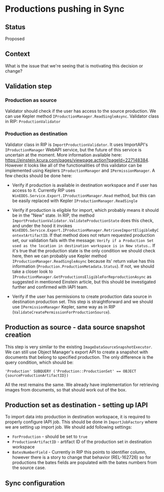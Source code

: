 # Productions pushing in Sync

## Status

Proposed

## Context

What is the issue that we're seeing that is motivating this decision or change?

## Validation step

### **Production as source**

Validator should check if the user has access to the source production. We can use Kepler method `IProductionManager.ReadSingleAsync`. Validator class in RIP: `ProductionValidator`

### **Production as destination**

Validator class in RIP is `ImportProductionValidator`. It uses ImportAPI's `IProductionManager` WebAPI service, but the future of this service is uncertain at the moment. More information available here: https://einstein.kcura.com/pages/viewpage.action?pageId=227148384. However it looks like all of the functionalities of this validator can be implemented using Keplers `IProductionManager` and `IPermissionManager`. A few checks should be done here:

- Verify if production is available in destination workspace and if user has access to it. Currently RIP uses `WinEDDS.Service.Export.IProductionManager.Read` method, but this can be easily replaced with Kepler `IProductionManager.ReadSingle`

- Verify if production is eligible for import, which probably means it should be in the "New" state. In RIP, the method `ImportProductionValidator.ValidateProductionState` does this check, and under the hood it invokes `WinEDDS.Service.Export.IProductionManager.RetrieveImportEligibleByContextArtifactID`. If that method does not return requested production set, our validation fails with the message: `Verify if a Production Set used as the location in destination workspace is in New status.`. If it's true that the production state is the only condition we should check here, then we can probably use Kepler method `IProductionManager.ReadSingleAsync` because its' return value has this information (`Production.ProductionMetadata.Status`). If not, we should take a closer look to `IProductionManager.GetProductionsEligibleForReproductionAsync` as suggested in mentioned Einstein article, but this should be investigated further and confirmed with IAPI team.

- Verify if the user has permissions to create production data source in destination production set. This step is straightforward and we should use `IPermissionManager` Kepler, same way as in RIP (`ValidateCreatePermissionForProductionSource`).

## Production as source - data source snapshot creation

This step is very similar to the existing `ImageDataSourceSnapshotExecutor`. We can still use Object Manager's export API to create a snapshot with documents that belong to specified production. The only difference is the query condition, which should be:

`'Production' SUBQUERY ('Production::ProductionSet' == OBJECT {sourceProductionArtifactID})`

All the rest remains the same. We already have implementation for retrieving images from documents, so that should work out of the box.

## Production set as destination - setting up IAPI

To import data into production in destination workspace, it is required to properly configure IAPI job. This should be done in `ImportJobFactory` where we are setting up import job. We should add following settings:

- `ForProduction` - should be set to `true`
- `ProductionArtifactID` - artifact ID of the production set in destination workspace
- `BatesNumberField` - Currently in RIP this points to identifier column, however there is a story to change that behavior (REL-162726) so for productions the bates fields are populated with the bates numbers from the source case.

## Sync configuration

